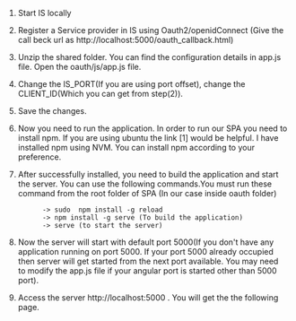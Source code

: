 1) Start IS locally

2) Register a Service provider in IS using Oauth2/openidConnect (Give the call beck url as http://localhost:5000/oauth_callback.html)

 3) Unzip the shared folder. You can find the configuration details in app.js file. Open the oauth/js/app.js file.

 4) Change the IS_PORT(If you are using port offset), change the CLIENT_ID(Which you can get from step(2)).

 5) Save the changes.

6) Now you need to run the application. In order to run our SPA you need to install npm. If you are using ubuntu the link [1] would be helpful. I have installed npm using NVM. You can install npm according to your preference.

7) After successfully installed, you need to build the application and start the server. You can use the following commands.You must run these command from the root folder of SPA (In our case inside oauth folder)

             -> sudo  npm install -g reload
             -> npm install -g serve (To build the application)
             -> serve (to start the server)
             
8) Now the server will start with default port 5000(If you don't have any application running on port 5000. If your port 5000 already occupied then server will get started from the next port available. You may need to modify the app.js file if your angular port is started other than 5000 port).

9) Access the server  http://localhost:5000 . You will get the the following page.




